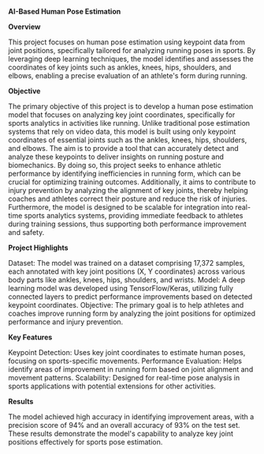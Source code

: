 **AI-Based Human Pose Estimation**

**Overview**

This project focuses on human pose estimation using keypoint data from joint positions, specifically tailored for analyzing running poses in sports.
By leveraging deep learning techniques, the model identifies and assesses the coordinates of key joints such as ankles, knees, hips, shoulders, and elbows, enabling a precise evaluation of an athlete's form during running.

**Objective**

The primary objective of this project is to develop a human pose estimation model that focuses on analyzing key joint coordinates, specifically for sports analytics in activities like running. Unlike traditional pose estimation systems that rely on video data, this model is built using only keypoint coordinates of essential joints such as the ankles, knees, hips, shoulders, and elbows. The aim is to provide a tool that can accurately detect and analyze these keypoints to deliver insights on running posture and biomechanics.
By doing so, this project seeks to enhance athletic performance by identifying inefficiencies in running form, which can be crucial for optimizing training outcomes. Additionally, it aims to contribute to injury prevention by analyzing the alignment of key joints, thereby helping coaches and athletes correct their posture and reduce the risk of injuries. Furthermore, the model is designed to be scalable for integration into real-time sports analytics systems, providing immediate feedback to athletes during training sessions, thus supporting both performance improvement and safety.

**Project Highlights**

Dataset: The model was trained on a dataset comprising 17,372 samples, each annotated with key joint positions (X, Y coordinates) across various body parts like ankles, knees, hips, shoulders, and wrists.
Model: A deep learning model was developed using TensorFlow/Keras, utilizing fully connected layers to predict performance improvements based on detected keypoint coordinates.
Objective: The primary goal is to help athletes and coaches improve running form by analyzing the joint positions for optimized performance and injury prevention.

**Key Features**

Keypoint Detection: Uses key joint coordinates to estimate human poses, focusing on sports-specific movements.
Performance Evaluation: Helps identify areas of improvement in running form based on joint alignment and movement patterns.
Scalability: Designed for real-time pose analysis in sports applications with potential extensions for other activities.

**Results**

The model achieved high accuracy in identifying improvement areas, with a precision score of 94% and an overall accuracy of 93% on the test set.
These results demonstrate the model's capability to analyze key joint positions effectively for sports pose estimation.
